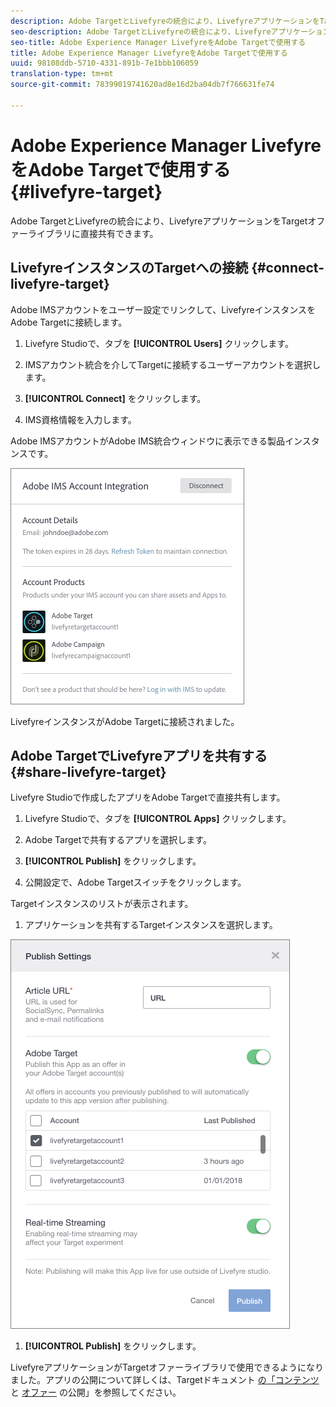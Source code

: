 ```yaml
---
description: Adobe TargetとLivefyreの統合により、LivefyreアプリケーションをTargetオファーライブラリに直接共有できます。
seo-description: Adobe TargetとLivefyreの統合により、LivefyreアプリケーションをTargetオファーライブラリに直接共有できます。
seo-title: Adobe Experience Manager LivefyreをAdobe Targetで使用する
title: Adobe Experience Manager LivefyreをAdobe Targetで使用する
uuid: 98108ddb-5710-4331-891b-7e1bbb106059
translation-type: tm+mt
source-git-commit: 78399019741620ad8e16d2ba04db7f766631fe74

---
```


# Adobe Experience Manager LivefyreをAdobe Targetで使用する {#livefyre-target}

Adobe TargetとLivefyreの統合により、LivefyreアプリケーションをTargetオファーライブラリに直接共有できます。

## LivefyreインスタンスのTargetへの接続 {#connect-livefyre-target}

Adobe IMSアカウントをユーザー設定でリンクして、LivefyreインスタンスをAdobe Targetに接続します。

1. Livefyre Studioで、タブを **[!UICONTROL Users]** クリックします。

1. IMSアカウント統合を介してTargetに接続するユーザーアカウントを選択します。

1. **[!UICONTROL Connect]** をクリックします。

1. IMS資格情報を入力します。

Adobe IMSアカウントがAdobe IMS統合ウィンドウに表示できる製品インスタンスです。

![](assets/livefyre-target-connect.png)

LivefyreインスタンスがAdobe Targetに接続されました。

## Adobe TargetでLivefyreアプリを共有する {#share-livefyre-target}

Livefyre Studioで作成したアプリをAdobe Targetで直接共有します。

1. Livefyre Studioで、タブを **[!UICONTROL Apps]** クリックします。

1. Adobe Targetで共有するアプリを選択します。

1. **[!UICONTROL Publish]** をクリックします。

1. 公開設定で、Adobe Targetスイッチをクリックします。

Targetインスタンスのリストが表示されます。

1. アプリケーションを共有するTargetインスタンスを選択します。

![](assets/livefyre-target-publish.png)

1. **[!UICONTROL Publish]** をクリックします。

LivefyreアプリケーションがTargetオファーライブラリで使用できるようになりました。アプリの公開について詳しくは、Targetドキュメント [の「コンテンツ](/help/using/c-library/t-publish-content.md) と [オファー](https://marketing.adobe.com/resources/help/en_US/target/target/c_manage_content.html) の公開」を参照してください。